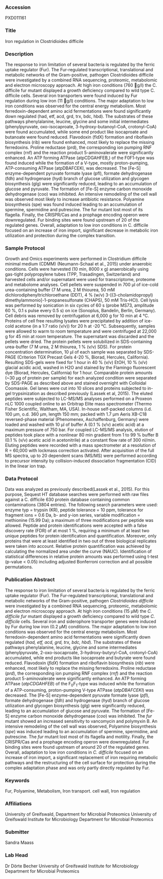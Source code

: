 ### Accession
PXD011161

### Title
Iron regulation in Clostridioides difficile

### Description
The response to iron limitation of several bacteria is regulated by the ferric uptake regulator (Fur). The Fur-regulated transcriptional, translational and metabolic networks of the Gram-positive, pathogen Clostridioides difficile were investigated by a combined RNA sequencing, proteomic, metabolomic and electron microscopy approach. At high iron conditions (760 g/l) the C. difficile fur mutant displayed a growth deficiency compared to wild type C. difficile cells. Several iron transporters were found induced by Fur regulation during low iron (11 g/l) conditions. The major adaptation to low iron conditions was observed for the central energy metabolism. Most ferredoxin-dependent amino acid fermentations were found significantly down regulated (had, etf, acd, grd, trx, bdc, hbd). The substrates of these pathways phenylalanine, leucine, glycine and some initial intermediates (phenylpyruvate, oxo-isocaproate, 3-hydroxy-butanoyl-CoA, crotonyl-CoA) were found accumulated, while some end product like isocaproate and butanoate were found reduced. Flavodoxin (fldX) formation and riboflavin biosynthesis (rib) were found enhanced, most likely to replace the missing ferredoxins. Proline reductase (prd), the corresponding ion pumping RNF complex (rnf) and the reaction product 5-aminovalerate were significantly enhanced. An ATP forming ATPase (atpCDGAHFEB,) of the F0F1-type was found induced while the formation of a V-type, mostly proton-pumping, ATP-consuming ATPase (atpDBAFCEKI, was decreased. The [Fe-S] enzyme-dependent pyruvate formate lyase (pfl), formate dehydrogenase (fdh) and hydrogenase (hyd) branch of glucose utilization and glycogen biosynthesis (glg) were significantly reduced, leading to an accumulation of glucose and pyruvate. The formation of [Fe-S] enzyme carbon monoxide dehydrogenase (coo) was inhibited. An intensive remodeling of the cell wall was observed most likely to increase antibiotic resistance. Polyamine biosynthesis (spe) was found induced leading to an accumulation of spermine, spermidine and putrescine. The fur mutant lost most of its flagella. Finally, the CRISPR/Cas and a prophage encoding operon were downregulated. Fur binding sites were found upstream of 20 of the regulated genes. Overall, adaptation to low iron conditions in C. difficile focused on an increase of iron import, significant decrease in metabolic iron utilization and protection during the complex transition.

### Sample Protocol
Growth and Omics experiments were performed in Clostridium difficile minimal medium (CDMM) (Neumann-Schaal et al., 2015) under anaerobic conditions. Cells were harvested (10 min, 8000 x g) anaerobically using gas-tight polypropylene tubes (TPP, Trasadingen, Switzerland) and harvested cells and/or supernatant were used for transcriptome, proteome and metabolome analyses. Cell pellets were suspended in 700 µl of ice-cold urea-containing buffer (7 M urea, 2 M thiourea, 50 mM dichlorodiphenyltrichloroethane (DDT), 4 % (w/v) 3-[(3-cholamidopropyl) dimethylammonio]-1-propanesulfonate (CHAPS), 50 mM Tris-HCl). Cell lysis was performed by sonication in six cycles of 60 s (probe MS73, amplitude 60 %, 0.1 s pulse every 0.5 s) on ice (Sonoplus, Bandelin, Berlin, Germany). Cell debris was removed by centrifugation at 6,000 g for 10 min at 4 °C. Proteins of cell free resulting lysates were precipitated by addition of ice-cold acetone (in a 1:7 ratio (v/v)) for 20 h at -20 °C. Subsequently, samples were allowed to warm to room temperature and were centrifuged at 22,000 g for 45 min at room temperature. The supernatant was discarded and the pellets were dried. The protein pellets were solubilized in SDS-containing urea-buffer (7 M urea, 2 M thiourea, 1 % (v/v) SDS). For protein concentration determination, 10 µl of each sample was separated by SDS-PAGE (Criterion TGX Precast Gels 4-20 %, Biorad, Hercules, California). Resulting SDS-gels were fixed for 1 hour in 40 % (v/v) EtOH, 10 % (v/v) glacial acidic acid, washed in H2O and stained by the Flamingo fluorescent dye (Biorad, Hercules, California) for 1 hour. Comparable protein amounts (~30 µg of protein per sample) for each analyzed condition were separated by SDS-PAGE as described above and stained overnight with Colloidal Coomassie. Gel lanes were cut into 10 slices and proteins subjected to in-gel trypsinization as described previously (Lassek et al, 2015). The eluted peptides were subjected to LC-MS/MS analyses performed on a Proxeon nLC 1000 coupled online to an Orbitrap Elite mass spectrometer (Thermo Fisher Scientific, Waltham, MA, USA). In-house self-packed columns (i.d. 100 μm, o.d. 360 μm, length 150 mm; packed with 1.7 µm Aeris XB-C18 reversed-phase material (Phenomenex, Aschaffenburg, Germany) were loaded and washed with 10 μl of buffer A (0.1 % (v/v) acetic acid) at a maximum pressure of 750 bar. For coupled LC-MS/MS analysis, elution of peptides took place with a nonlinear 80 min gradient from 1 to 99 % buffer B (0.1 % (v/v) acetic acid in acetonitrile) at a constant flow rate of 300 nl/min. Eluting peptides were recorded with a mass spectrometer at a resolution of R = 60,000 with lockmass correction activated. After acquisition of the full MS spectra, up to 20 dependent scans (MS/MS) were performed according to precursor intensity by collision-induced dissociation fragmentation (CID) in the linear ion trap.

### Data Protocol
Data was analyzed as previously described(Lassek et al., 2015). For this purpose, Sequest HT database searches were performed with raw files against a C. difficile 630 protein database containing common contaminations (3804 entries). The following search parameters were used: enzyme typ = trypsin (KR), peptide tolerance = 10 ppm, tolerance for fragment ions = 0.6 Da, b- and y-ion series, variable modification = methionine (15.99 Da); a maximum of three modifications per peptide was allowed. Peptide and protein identifications were accepted with a false discovery rate (FDR) of at most 1 %, requiring a minimum of at least two unique peptides for protein identification and quantification. Moreover, only proteins that were at least identified in two out of three biological replicates were taken into account. Relative protein quantification was achieved by calculating the normalized area under the curve (NAUC). Identification of statistical differences in relative protein amounts was performed using t-test (p-value < 0.05) including adjusted Bonferroni correction and all possible permutations.

### Publication Abstract
The response to iron limitation of several bacteria is regulated by the ferric uptake regulator (Fur). The Fur-regulated transcriptional, translational and metabolic networks of the Gram-positive, pathogen <i>Clostridioides difficile</i> were investigated by a combined RNA sequencing, proteomic, metabolomic and electron microscopy approach. At high iron conditions (15 &#x3bc;M) the <i>C. difficile fur</i> mutant displayed a growth deficiency compared to wild type <i>C. difficile</i> cells. Several iron and siderophore transporter genes were induced by Fur during low iron (0.2 &#x3bc;M) conditions. The major adaptation to low iron conditions was observed for the central energy metabolism. Most ferredoxin-dependent amino acid fermentations were significantly down regulated (<i>had, etf, acd, grd, trx, bdc, hbd</i>). The substrates of these pathways phenylalanine, leucine, glycine and some intermediates (phenylpyruvate, 2-oxo-isocaproate, 3-hydroxy-butyryl-CoA, crotonyl-CoA) accumulated, while end products like isocaproate and butyrate were found reduced. Flavodoxin (<i>fldX</i>) formation and riboflavin biosynthesis (<i>rib</i>) were enhanced, most likely to replace the missing ferredoxins. Proline reductase (<i>prd</i>), the corresponding ion pumping RNF complex (<i>rnf</i>) and the reaction product 5-aminovalerate were significantly enhanced. An ATP forming ATPase (<i>atpCDGAHFEB</i>) of the F<sub>0</sub>F<sub>1</sub>-type was induced while the formation of a ATP-consuming, proton-pumping V-type ATPase (<i>atpDBAFCEKI</i>) was decreased. The [Fe-S] enzyme-dependent pyruvate formate lyase (<i>pfl</i>), formate dehydrogenase (<i>fdh</i>) and hydrogenase (<i>hyd</i>) branch of glucose utilization and glycogen biosynthesis (glg) were significantly reduced, leading to an accumulation of glucose and pyruvate. The formation of [Fe-S] enzyme carbon monoxide dehydrogenase (<i>coo</i>) was inhibited. The <i>fur</i> mutant showed an increased sensitivity to vancomycin and polymyxin B. An intensive remodeling of the cell wall was observed, Polyamine biosynthesis (<i>spe</i>) was induced leading to an accumulation of spermine, spermidine, and putrescine. The <i>fur</i> mutant lost most of its flagella and motility. Finally, the CRISPR/Cas and a prophage encoding operon were downregulated. Fur binding sites were found upstream of around 20 of the regulated genes. Overall, adaptation to low iron conditions in <i>C. difficile</i> focused on an increase of iron import, a significant replacement of iron requiring metabolic pathways and the restructuring of the cell surface for protection during the complex adaptation phase and was only partly directly regulated by Fur.

### Keywords
Fur, Polyamine, Metabolism, Iron transport. cell wall, Iron regulation

### Affiliations
University of Greifswald,
Department for Microbial Proteomics
University of Greifswald Institute for Microbiology Department for Microbial Proteomics

### Submitter
Sandra Maass

### Lab Head
Dr Dörte Becher
University of Greifswald Institute for Microbiology Department for Microbial Proteomics


